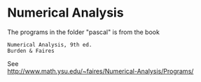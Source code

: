 Numerical Analysis
==================
The programs in the folder "pascal"
is from the book

    Numerical Analysis, 9th ed.
    Burden & Faires 

See    
http://www.math.ysu.edu/~faires/Numerical-Analysis/Programs/
